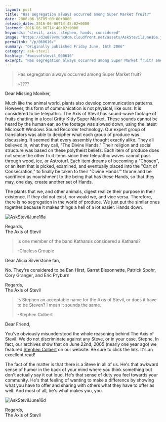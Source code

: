 ```yaml
---
layout: post
title: "Has segregation always occurred among Super Market fruit?"
date: 2006-06-16T05:00:00+0000
release_date: 2016-06-06T14:45:02+0000
lastmod: 2016-06-06T14:48:02+0000
keywords: "stevil, axis, stephen, hands, considered"
image: "https://d3e878vmunx8cm.cloudfront.net/assets/AskStevilJune16a.jpg"
permalink: "/p/060616/"
summary: "Originally published Friday June, 16th 2006"
category: ask-stevil
hashtag: "#axisofstevil_060616"
excerpt: "Has segregation always occurred among Super Market fruit? and other great questions from Friday June, 16th 2006"
---
```


[p01]: https://d3e878vmunx8cm.cloudfront.net/assets/AskStevilJune16a.jpg "AskStevilJune16a"[p02]: https://d3e878vmunx8cm.cloudfront.net/assets/AskStevilJune16d.jpg "AskStevilJune16d"> Has segregation always occurred among Super Market fruit?
> 
> ~????

Dear Missing Moniker,

Much like the animal world, plants also develop communication patterns. However, this form of communication is not physical, like ours. It is considered to be telepathic. The Axis of Stevil has sound-wave footage of fruits chatting in a local Gritty Kitty Super Market. These sounds cannot be heard by the human ear, so the footage was slowed down, using the latest Microsoft Windows Sound Recorder technology. Our expert group of translators was able to decipher what each group of produce was discussing. It seemed that every assembly thought exactly alike. They all believed in, what they call, "The Divine Hands." Their religion and social structure was based on these polytheist beliefs. Each item of produce does not sense the other fruit items since their telepathic waves cannot pass through wood, ice, or Astroturf. Each item dreams of becoming a "Chosen", or an item that is picked, examined, and eventually placed into the "Cart of Consecration," to finally be taken to their "Divine Hands'" throne and be sacrificed as nourishment to the being that has these Hands, so that they may, one day, create another set of Hands.

The plants that we, and other animals, digest realize their purpose in their existence. If they did not exist, nor would we, and vice versa. Therefore, there is no segregation in the world of produce. We just put the similar ones together because it makes things a hell of a lot easier. Hands down.

![AskStevilJune16a][p01]

Regards,  
The Axis of Stevil

> Is one member of the band Katharsis considered a Katharsi?
> 
> -Clueless Groupie

Dear Alicia Silverstone fan,

No. They're considered to be Ean Hirst, Garret Bissonnette, Patrick Spohr, Cory Granger, and Eric Pryburn

Regards,  
The Axis of Stevil

> Is Stephen an acceptable name for the Axis of Stevil, or does it have to be Steven? I mean it sounds the same.
> 
> -Stephen Colbert

Dear Friend,

You've obviously misunderstood the whole reasoning behind The Axis of Stevil. We do not discriminate against any Steve, or in your case, Stephe. In fact, our archives show that on June 22nd, 2005 (nearly one year ago) we featured [Stephen Colbert](/p/stephen-colbert "Stephen Colbert") on our website. Be sure to click the link. It's an excellent read!

The fact of the matter is that there is a Steve in all of us. He's that awkward sense of humor in the back of your mind where you think something but don't actually say it out loud. He's that sense of duty you feel towards your community. He's that feeling of wanting to make a difference by showing what you have to offer and sharing with others what they have to offer as well. And most of all, he's what makes you, you.

![AskStevilJune16d][p02]

Regards,  
The Axis of Stevil
